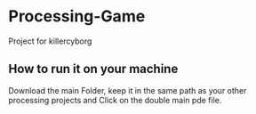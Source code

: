 # Processing-Game
Project for killercyborg
## How to run it on your machine
Download the main Folder, keep it in the same path as your other processing projects and Click on the double main pde file.
